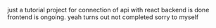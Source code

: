 just a tutorial project for connection of api with react backend is done frontend is ongoing.
yeah turns out not completed
sorry to myself

